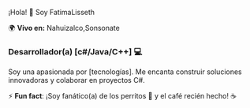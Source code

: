 ¡Hola! 👋 Soy FatimaLisseth

🌍 **Vivo en:** Nahuizalco,Sonsonate  

### Desarrollador(a) [c#/Java/C++] 💻

Soy una apasionada por [tecnologías]. Me encanta construir soluciones innovadoras y colaborar en proyectos C#.

⚡ **Fun fact**: ¡Soy fanático(a) de los perritos 🐾 y el café recién hecho! ☕    

